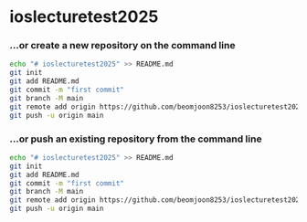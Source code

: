 # ioslecturetest2025

### …or create a new repository on the command line
```bash
echo "# ioslecturetest2025" >> README.md
git init
git add README.md
git commit -m "first commit"
git branch -M main
git remote add origin https://github.com/beomjoon8253/ioslecturetest2025.git
git push -u origin main

```


### …or push an existing repository from the command line
```bash
echo "# ioslecturetest2025" >> README.md
git init
git add README.md
git commit -m "first commit"
git branch -M main
git remote add origin https://github.com/beomjoon8253/ioslecturetest2025.git
git push -u origin main
```
